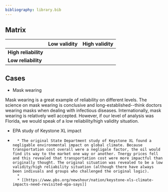 ```yaml
---
bibliography: library.bib
---
```


## Matrix

</br>                   | Low validity      | High validity
---                     | ---               | ---
**High reliability**    |                   |
**Low reliability**     |                   |

## Cases

* Mask wearing

Mask wearing is a great example of reliability on different levels. The science on mask wearing is conclusive and long-established--think doctors wearing masks when dealing with infectious diseases. Internationally, mask wearing is relatively well accepted. However, if our level of analysis was Florida, we would speak of a low reliability/high validity situation.

* EPA study of Keystone XL impact
* 
        * The original State Department study of Keystone XL found a negligable environmental impact on global climate. Because transportation cost overall were a negligale factor, the oil would find its way to the market one way or another. Tnergy prices fell and this revealed that transportation cost were more impactful than originally thought. The original situation was revealed to be a low validity/high reliability situation (although there have always been indivuals and groups who challenged the original logic).
        * 
        * [[https://www.pbs.org/newshour/nation/keystone-xls-climate-impacts-need-revisited-epa-says]]